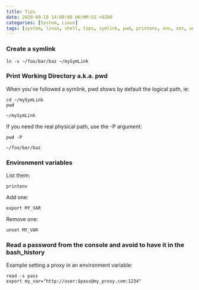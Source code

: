 ```yaml
---
title: Tips
date: 2020-09-18 14:00:00 HH:MM:SS +0200
categories: [System, Linux]
tags: [system, linux, shell, tips, symlink, pwd, printenv, env, set, unset, password]
---
```


### Create a symlink
```shell
ln -s ~/foo/bar/baz ~/mySymLink
```
### Print Working Directory a.k.a. pwd
When you've followed a symlink, pwd shows by default the logical path, ie:
```shell
cd ~/mySymLink
pwd
```
```
~/mySymLink
```
If you need the real physical path, use the -P argument:
```shell
pwd -P
```
```
~/foo/bar/baz
```
### Environment variables
List them:
```shell
printenv 
```
Add one:
```shell
export MY_VAR 
```
Remove one:
```shell
unset MY_VAR 
```
### Read a password from the console and avoid to have it in the bash_history
Example setting a proxy in an environment variable:
```shell
read -s pass
export my_var="http://user:$pass@my_proxy.com:1234"
```